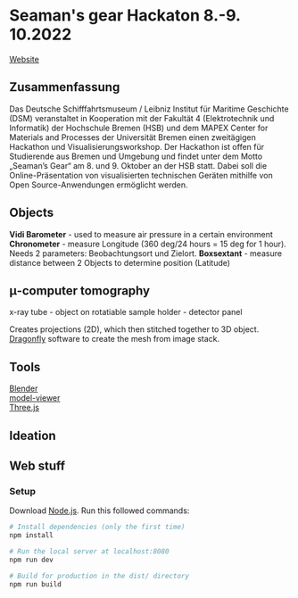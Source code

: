 # Seaman's gear Hackaton 8.-9. 10.2022

[Website](https://3d.dsm.museum/seamansgear/)

## Zusammenfassung

Das Deutsche Schifffahrtsmuseum / Leibniz Institut für Maritime Geschichte (DSM) veranstaltet in Kooperation mit der Fakultät 4 (Elektrotechnik und Informatik) der Hochschule Bremen (HSB) und dem MAPEX Center for Materials and Processes der Universität Bremen einen zweitägigen Hackathon und Visualisierungsworkshop. Der Hackathon ist offen für Studierende aus Bremen und Umgebung und findet unter dem Motto „Seaman’s Gear“ am 8. und 9. Oktober an der HSB statt. Dabei soll die Online-Präsentation von visualisierten technischen Geräten mithilfe von Open Source-Anwendungen ermöglicht werden.

## Objects 

**Vidi Barometer** - used to measure air pressure in a certain environment
**Chronometer** - measure Longitude (360 deg/24 hours = 15 deg for 1 hour). Needs 2 parameters: Beobachtungsort und Zielort.
**Boxsextant** - measure distance between 2 Objects to determine  position (Latitude) 

## μ-computer tomography 

x-ray tube  - object on rotatiable sample holder - detector panel 

Creates projections (2D), which then stitched together to 3D object. [Dragonfly](https://www.theobjects.com/dragonfly/index.html) software to create the mesh from image stack. 




## Tools 

[Blender](https://www.blender.org/)  
[model-viewer](https://modelviewer.dev/)  
[Three.js](https://threejs.org/)  


## Ideation 
## Web stuff
### Setup
Download [Node.js](https://nodejs.org/en/download/).
Run this followed commands:

``` bash
# Install dependencies (only the first time)
npm install

# Run the local server at localhost:8080
npm run dev

# Build for production in the dist/ directory
npm run build
```
